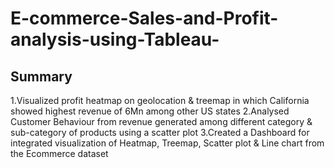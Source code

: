 # E-commerce-Sales-and-Profit-analysis-using-Tableau-
## Summary 
1.Visualized profit heatmap on geolocation & treemap in which California showed highest revenue of 6Mn among other US states
2.Analysed Customer Behaviour from revenue generated among different category & sub-category of products using a scatter plot
3.Created a Dashboard for integrated visualization of Heatmap, Treemap, Scatter plot & Line chart from the Ecommerce dataset
